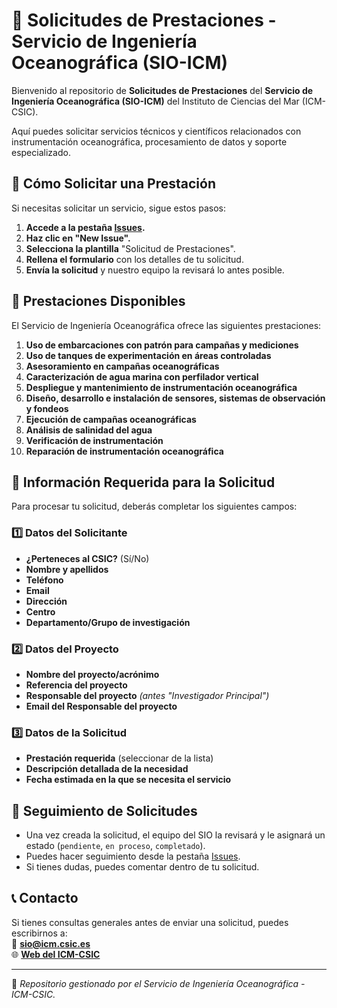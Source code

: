 # 📌 Solicitudes de Prestaciones - Servicio de Ingeniería Oceanográfica (SIO-ICM)

Bienvenido al repositorio de **Solicitudes de Prestaciones** del **Servicio de Ingeniería Oceanográfica (SIO-ICM)** del Instituto de Ciencias del Mar (ICM-CSIC).

Aquí puedes solicitar servicios técnicos y científicos relacionados con instrumentación oceanográfica, procesamiento de datos y soporte especializado.

## 🚀 Cómo Solicitar una Prestación
Si necesitas solicitar un servicio, sigue estos pasos:

1. **Accede a la pestaña [Issues](https://github.com/sio-icm/solicitudes-sio/issues).**
2. **Haz clic en "New Issue".**
3. **Selecciona la plantilla** "Solicitud de Prestaciones".
4. **Rellena el formulario** con los detalles de tu solicitud.
5. **Envía la solicitud** y nuestro equipo la revisará lo antes posible.

## 📂 Prestaciones Disponibles
El Servicio de Ingeniería Oceanográfica ofrece las siguientes prestaciones:
1. **Uso de embarcaciones con patrón para campañas y mediciones**  
2. **Uso de tanques de experimentación en áreas controladas**  
3. **Asesoramiento en campañas oceanográficas**  
4. **Caracterización de agua marina con perfilador vertical**  
5. **Despliegue y mantenimiento de instrumentación oceanográfica**  
6. **Diseño, desarrollo e instalación de sensores, sistemas de observación y fondeos**  
7. **Ejecución de campañas oceanográficas**  
8. **Análisis de salinidad del agua**  
9. **Verificación de instrumentación**  
10. **Reparación de instrumentación oceanográfica**  

## 📑 Información Requerida para la Solicitud
Para procesar tu solicitud, deberás completar los siguientes campos:

### **1️⃣ Datos del Solicitante**
- **¿Perteneces al CSIC?** (Sí/No)
- **Nombre y apellidos**  
- **Teléfono**  
- **Email**  
- **Dirección**  
- **Centro**  
- **Departamento/Grupo de investigación**  

### **2️⃣ Datos del Proyecto**
- **Nombre del proyecto/acrónimo**  
- **Referencia del proyecto**  
- **Responsable del proyecto** *(antes "Investigador Principal")*  
- **Email del Responsable del proyecto**  

### **3️⃣ Datos de la Solicitud**
- **Prestación requerida** (seleccionar de la lista)  
- **Descripción detallada de la necesidad**  
- **Fecha estimada en la que se necesita el servicio**  

## 📌 Seguimiento de Solicitudes
- Una vez creada la solicitud, el equipo del SIO la revisará y le asignará un estado (`pendiente`, `en proceso`, `completado`).
- Puedes hacer seguimiento desde la pestaña [Issues](https://github.com/sio-icm/solicitudes-sio/issues).
- Si tienes dudas, puedes comentar dentro de tu solicitud.

## 📞 Contacto
Si tienes consultas generales antes de enviar una solicitud, puedes escribirnos a:  
📧 **sio@icm.csic.es**  
🌐 **[Web del ICM-CSIC](https://www.icm.csic.es/)**  

---
🔹 *Repositorio gestionado por el Servicio de Ingeniería Oceanográfica - ICM-CSIC.*

